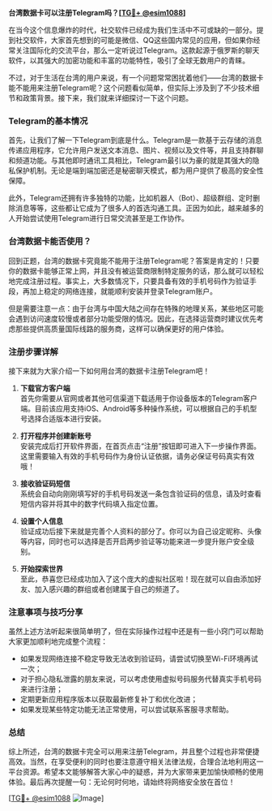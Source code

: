 **台湾数据卡可以注册Telegram吗？[[TG💪+ @esim1088](https://t.me/s/esim1088)]**

在当今这个信息爆炸的时代，社交软件已经成为我们生活中不可或缺的一部分。提到社交软件，大家首先想到的可能是微信、QQ这些国内常见的应用，但如果你经常关注国际化的交流平台，那么一定听说过Telegram。这款起源于俄罗斯的聊天软件，以其强大的加密功能和丰富的功能特性，吸引了全球无数用户的青睐。

不过，对于生活在台湾的用户来说，有一个问题常常困扰着他们——台湾的数据卡能不能用来注册Telegram呢？这个问题看似简单，但实际上涉及到了不少技术细节和政策背景。接下来，我们就来详细探讨一下这个问题。

### Telegram的基本情况

首先，让我们了解一下Telegram到底是什么。Telegram是一款基于云存储的消息传递应用程序，它允许用户发送文本消息、图片、视频以及文件等，并且支持群聊和频道功能。与其他即时通讯工具相比，Telegram最引以为豪的就是其强大的隐私保护机制。无论是端到端加密还是秘密聊天模式，都为用户提供了极高的安全性保障。

此外，Telegram还拥有许多独特的功能，比如机器人（Bot）、超级群组、定时删除消息等等，这些都让它成为了很多人的首选沟通工具。正因为如此，越来越多的人开始尝试使用Telegram进行日常交流甚至是工作协作。

### 台湾数据卡能否使用？

回到正题，台湾的数据卡究竟能不能用于注册Telegram呢？答案是肯定的！只要你的数据卡能够正常上网，并且没有被运营商限制特定服务的话，那么就可以轻松地完成注册过程。事实上，大多数情况下，只要具备有效的手机号码作为验证手段，再加上稳定的网络连接，就能顺利安装并登录Telegram账户。

但是需要注意一点：由于台湾与中国大陆之间存在特殊的地理关系，某些地区可能会遇到访问速度较慢或者部分功能受限的情况。因此，在选择运营商时建议优先考虑那些提供高质量国际线路的服务商，这样可以确保更好的用户体验。

### 注册步骤详解

接下来就为大家介绍一下如何用台湾的数据卡注册Telegram吧！

1. **下载官方客户端**  
   首先你需要从官网或者其他可信渠道下载适用于你设备版本的Telegram客户端。目前该应用支持iOS、Android等多种操作系统，可以根据自己的手机型号选择合适版本进行安装。

2. **打开程序并创建新账号**  
   安装完成后打开软件界面，在首页点击“注册”按钮即可进入下一步操作界面。这里需要输入有效的手机号码作为身份认证依据，请务必保证号码真实有效哦！

3. **接收验证码短信**  
   系统会自动向刚刚填写好的手机号码发送一条包含验证码的信息，请及时查看短信内容并将其中的数字代码填入指定位置。

4. **设置个人信息**  
   验证成功后接下来就是完善个人资料的部分了。你可以为自己设定昵称、头像等内容，同时也可以选择是否开启两步验证等功能来进一步提升账户安全级别。

5. **开始探索世界**  
   至此，恭喜您已经成功加入了这个庞大的虚拟社区啦！现在就可以自由添加好友、加入感兴趣的群组或者创建属于自己的频道了。

### 注意事项与技巧分享

虽然上述方法听起来很简单明了，但在实际操作过程中还是有一些小窍门可以帮助大家更加顺利地完成整个流程：

- 如果发现网络连接不稳定导致无法收到验证码，请尝试切换至Wi-Fi环境再试一次；
- 对于担心隐私泄露的朋友来说，可以考虑使用虚拟号码服务代替真实手机号码来进行注册；
- 定期更新应用程序版本以获取最新修复补丁和优化改进；
- 如果发现某些特定功能无法正常使用，可以尝试联系客服寻求帮助。

### 总结

综上所述，台湾的数据卡完全可以用来注册Telegram，并且整个过程也非常便捷高效。当然，在享受便利的同时也要注意遵守相关法律法规，合理合法地利用这一平台资源。希望本文能够解答大家心中的疑惑，并为大家带来更加愉快顺畅的使用体验。最后再次提醒一句：无论何时何地，请始终将网络安全放在首位！

[[TG💪+ @esim1088](https://t.me/s/esim1088) ![Image](https://i.postimg.cc/4NQfJmqS/Snipaste-2025-05-13-00-14-12.png)]